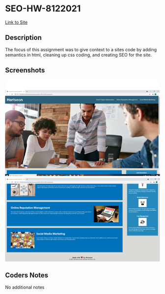 # SEO-HW-8122021
[Link to Site](///C:/Users/scott/Activities/Homework/SEO-HW-8122021/index.html)

## Description
The focus of this assignment was to give context to a sites code by adding semantics in html, cleaning up css coding, and creating SEO for the site.

## Screenshots
![screenshot](/assets/images/screenshot.png)
![readme example](/assets/images/screenshot2.png)

## Coders Notes

No additional notes